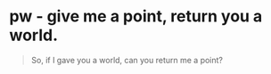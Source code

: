 # pw - give me a point, return you a world.
> So, if I gave you a world, can you return me a point?
